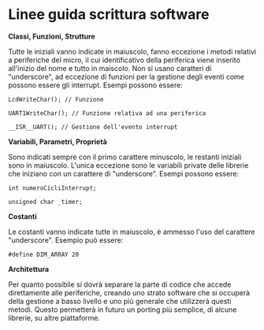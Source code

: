 # Linee guida scrittura software #
**Classi, Funzioni, Strutture**

Tutte le iniziali vanno indicate in maiuscolo, fanno eccezione i metodi relativi a periferiche del micro, il cui identificativo della periferica viene inserito all'inizio del nome e tutto in maiscolo. Non si usano caratteri di "underscore", ad eccezione di funzioni per la gestione degli eventi come possono essere gli interrupt.
Esempi possono essere:
```
LcdWriteChar(); // Funzione

UART1WriteChar(); // Funzione relativa ad una periferica

__ISR__UART(); // Gestione dell'evento interrupt
```
**Variabili, Parametri, Proprietà**

Sono indicati sempre con il primo carattere minuscolo, le restanti iniziali sono in maiuscolo. L'unica eccezione sono le variabili private delle librerie che iniziano con un carattere di "underscore".
Esempi possono essere:
```
int numeroCicliInterrupt;

unsigned char _timer;
```
**Costanti**

Le costanti vanno indicate tutte in maiuscolo, è ammesso l'uso del carattere "underscore".
Esempio può essere:
```
#define DIM_ARRAY 20
```
**Architettura**

Per quanto possibile si dovrà separare la parte di codice che accede direttamente alle periferiche, creando uno strato software che si occuperà della gestione a basso livello e uno più generale che utilizzerà questi metodi. Questo permetterà in futuro un porting più semplice, di alcune librerie, su altre piattaforme.
